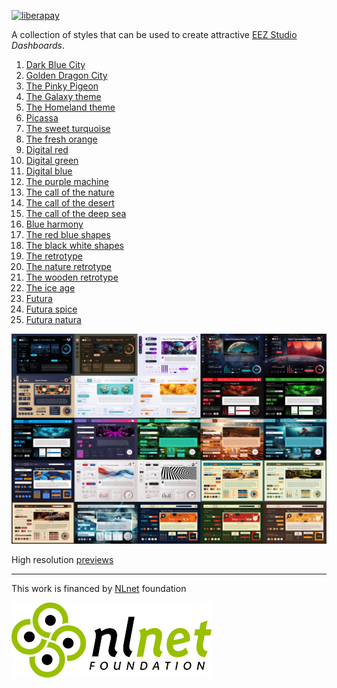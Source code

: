 [![liberapay](https://img.shields.io/liberapay/receives/eez-open.svg?logo=liberapay)](https://liberapay.com/eez-open/donate)

A collection of styles that can be used to create attractive [EEZ Studio](https://github.com/eez-open/studio) _Dashboards_.

1. [Dark Blue City](https://github.com/eez-open/studio-dashboard-styles/tree/main/1)
2. [Golden Dragon City](https://github.com/eez-open/studio-dashboard-styles/tree/main/2)
3. [The Pinky Pigeon](https://github.com/eez-open/studio-dashboard-styles/tree/main/3)
4. [The Galaxy theme](https://github.com/eez-open/studio-dashboard-styles/tree/main/4)
5. [The Homeland theme](https://github.com/eez-open/studio-dashboard-styles/tree/main/5)
6. [Picassa](https://github.com/eez-open/studio-dashboard-styles/tree/main/6)
7. [The sweet turquoise](https://github.com/eez-open/studio-dashboard-styles/tree/main/7)
8. [The fresh orange](https://github.com/eez-open/studio-dashboard-styles/tree/main/8)
9. [Digital red](https://github.com/eez-open/studio-dashboard-styles/tree/main/9)
10. [Digital green](https://github.com/eez-open/studio-dashboard-styles/tree/main/10)
11. [Digital blue](https://github.com/eez-open/studio-dashboard-styles/tree/main/11)
12. [The purple machine](https://github.com/eez-open/studio-dashboard-styles/tree/main/12)
13. [The call of the nature](https://github.com/eez-open/studio-dashboard-styles/tree/main/13)
14. [The call of the desert](https://github.com/eez-open/studio-dashboard-styles/tree/main/14)
15. [The call of the deep sea](https://github.com/eez-open/studio-dashboard-styles/tree/main/15)
16. [Blue harmony](https://github.com/eez-open/studio-dashboard-styles/tree/main/16)
17. [The red blue shapes](https://github.com/eez-open/studio-dashboard-styles/tree/main/17)
18. [The black white shapes](https://github.com/eez-open/studio-dashboard-styles/tree/main/18)
19. [The retrotype](https://github.com/eez-open/studio-dashboard-styles/tree/main/19)
20. [The nature retrotype](https://github.com/eez-open/studio-dashboard-styles/tree/main/20)
21. [The wooden retrotype](https://github.com/eez-open/studio-dashboard-styles/tree/main/21)
22. [The ice age](https://github.com/eez-open/studio-dashboard-styles/tree/main/22)
23. [Futura](https://github.com/eez-open/studio-dashboard-styles/tree/main/23)
24. [Futura spice](https://github.com/eez-open/studio-dashboard-styles/tree/main/24)
25. [Futura natura](https://github.com/eez-open/studio-dashboard-styles/tree/main/25)

![preview](docs/images/thumbnails.jpg)

High resolution [previews](https://github.com/eez-open/studio-dashboard-styles/tree/main/Previews)

---

This work is financed by [NLnet](https://nlnet.nl/) foundation

![nlnet](docs/images/nlnet-logo.png)

